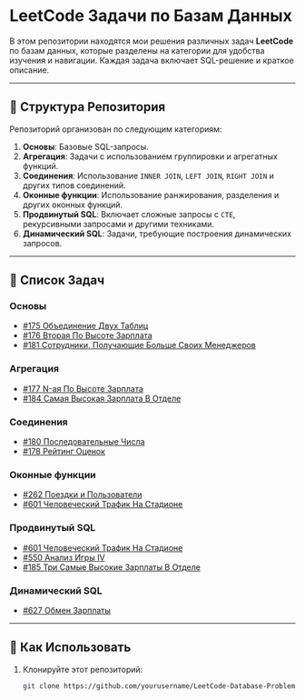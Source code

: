 # LeetCode Задачи по Базам Данных

В этом репозитории находятся мои решения различных задач **LeetCode** по базам данных, которые разделены на категории для удобства изучения и навигации. Каждая задача включает SQL-решение и краткое описание.

---

## 📁 Структура Репозитория

Репозиторий организован по следующим категориям:

1. **Основы**: Базовые SQL-запросы.
2. **Агрегация**: Задачи с использованием группировки и агрегатных функций.
3. **Соединения**: Использование `INNER JOIN`, `LEFT JOIN`, `RIGHT JOIN` и других типов соединений.
4. **Оконные функции**: Использование ранжирования, разделения и других оконных функций.
5. **Продвинутый SQL**: Включает сложные запросы с `CTE`, рекурсивными запросами и другими техниками.
6. **Динамический SQL**: Задачи, требующие построения динамических запросов.

---

## 📝 Список Задач

### **Основы**

- [#175 Объединение Двух Таблиц](https://leetcode.com/problems/combine-two-tables/)
- [#176 Вторая По Высоте Зарплата](https://leetcode.com/problems/second-highest-salary/)
- [#181 Сотрудники, Получающие Больше Своих Менеджеров](https://leetcode.com/problems/employees-earning-more-than-their-managers/)

### **Агрегация**

- [#177 N-ая По Высоте Зарплата](https://leetcode.com/problems/nth-highest-salary/)
- [#184 Самая Высокая Зарплата В Отделе](https://leetcode.com/problems/department-highest-salary/)

### **Соединения**

- [#180 Последовательные Числа](https://leetcode.com/problems/consecutive-numbers/)
- [#178 Рейтинг Оценок](https://leetcode.com/problems/rank-scores/)

### **Оконные функции**

- [#262 Поездки и Пользователи](https://leetcode.com/problems/trips-and-users/)
- [#601 Человеческий Трафик На Стадионе](https://leetcode.com/problems/human-traffic-of-stadium/)

### **Продвинутый SQL**

- [#601 Человеческий Трафик На Стадионе](https://leetcode.com/problems/human-traffic-of-stadium/)
- [#550 Анализ Игры IV](https://leetcode.com/problems/game-play-analysis-iv/)
- [#185 Три Самые Высокие Зарплаты В Отделе](https://leetcode.com/problems/department-top-three-salaries/)

### **Динамический SQL**

- [#627 Обмен Зарплаты](https://leetcode.com/problems/swap-salary/)

---

## 🚀 Как Использовать

1. Клонируйте этот репозиторий:
   ```bash
   git clone https://github.com/yourusername/LeetCode-Database-Problems.git
   ```
